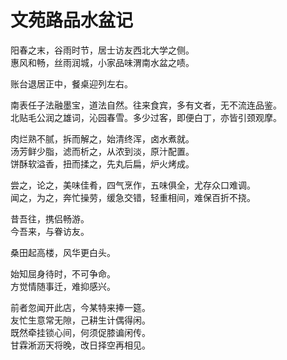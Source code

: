 # 文苑路品水盆记 #

阳春之末，谷雨时节，居士访友西北大学之侧。  
惠风和畅，丝雨润城，小家品味渭南水盆之啧。  

账台退居正中，餐桌迎列左右。  

南表任子法融墨宝，道法自然。往来食宾，多有文者，无不流连品鉴。  
北贴毛公润之雄词，沁园春雪。多少过客，即便白丁，亦皆引颈观摩。  

肉烂熟不腻，拆而解之，始清终浑，卤水煮就。  
汤芳鲜少脂，滤而析之，从浓到淡，原汁配置。  
饼酥软溢香，扭而揉之，先丸后扁，炉火烤成。  

尝之，论之，美味佳肴，四气烹作，五味俱全，尤存众口难调。  
闻之，为之，奔忙操劳，缓急交错，轻重相间，难保百折不挠。  

昔吾往，携侣畅游。  
今吾来，与眷访友。  

桑田起高楼，风华更白头。  

始知屈身待时，不可争命。  
方觉情随事迁，难抑感兴。  

前者忽闻开此店，今某特来捧一筵。  
友忙生意常无隙，己耕生计偶得闲。  
既然牵挂锁心间，何须促膝谝闲传。  
甘霖淅沥天将晚，改日择空再相见。  

